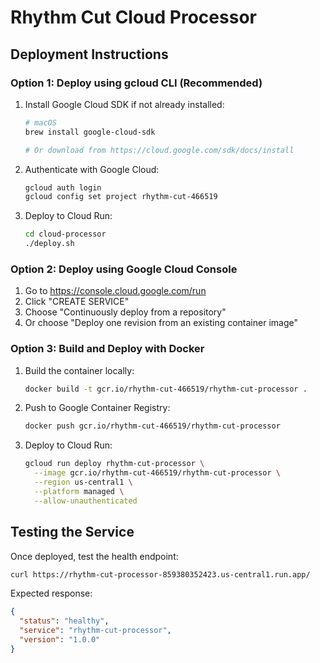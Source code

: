 # Rhythm Cut Cloud Processor

## Deployment Instructions

### Option 1: Deploy using gcloud CLI (Recommended)

1. Install Google Cloud SDK if not already installed:
   ```bash
   # macOS
   brew install google-cloud-sdk
   
   # Or download from https://cloud.google.com/sdk/docs/install
   ```

2. Authenticate with Google Cloud:
   ```bash
   gcloud auth login
   gcloud config set project rhythm-cut-466519
   ```

3. Deploy to Cloud Run:
   ```bash
   cd cloud-processor
   ./deploy.sh
   ```

### Option 2: Deploy using Google Cloud Console

1. Go to https://console.cloud.google.com/run
2. Click "CREATE SERVICE"
3. Choose "Continuously deploy from a repository"
4. Or choose "Deploy one revision from an existing container image"

### Option 3: Build and Deploy with Docker

1. Build the container locally:
   ```bash
   docker build -t gcr.io/rhythm-cut-466519/rhythm-cut-processor .
   ```

2. Push to Google Container Registry:
   ```bash
   docker push gcr.io/rhythm-cut-466519/rhythm-cut-processor
   ```

3. Deploy to Cloud Run:
   ```bash
   gcloud run deploy rhythm-cut-processor \
     --image gcr.io/rhythm-cut-466519/rhythm-cut-processor \
     --region us-central1 \
     --platform managed \
     --allow-unauthenticated
   ```

## Testing the Service

Once deployed, test the health endpoint:
```bash
curl https://rhythm-cut-processor-859380352423.us-central1.run.app/
```

Expected response:
```json
{
  "status": "healthy",
  "service": "rhythm-cut-processor",
  "version": "1.0.0"
}
```